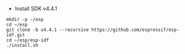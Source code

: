 * Install SDK v4.4.1 
```shell
mkdir -p ~/esp
cd ~/esp
git clone -b v4.4.1 --recursive https://github.com/espressif/esp-idf.git
cd ~/esp/esp-idf
./install.sh
```

